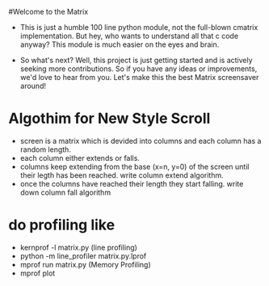 #Welcome to the Matrix

- This is just a humble 100 line python module, not the full-blown cmatrix implementation.
    But hey, who wants to understand all that c code anyway? This module is much easier on the eyes and brain.

- So what's next? Well, this project is just getting started and is actively seeking more contributions.
    So if you have any ideas or improvements, we'd love to hear from you. Let's make this the best Matrix screensaver around!

# Algothim for New Style Scroll

- screen is a matrix which is devided into columns and each column has a random length.
- each column either extends or falls.
- columns keep extending from the base (x=n, y=0) of the screen until their legth has been reached.
    write column extend algorithm.
- once the columns have reached their length they start falling.
    write down column fall algorithm

# do profiling like
 - kernprof -l matrix.py (line profiling)
 - python -m line_profiler matrix.py.lprof
 - mprof run matrix.py (Memory Profiling)
 - mprof plot

